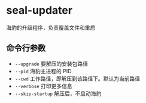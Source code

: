 # seal-updater

海豹的升级程序，负责覆盖文件和重启

## 命令行参数

- `--upgrade` 要解压的安装包路径
- `--pid` 海豹主进程的 PID
- `--cwd` 工作路径，即解压到该路径下。默认为当前路径
- `--verbose` 打印更多信息
- `--skip-startup` 解压后，不启动海豹

